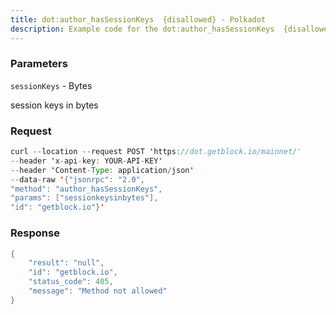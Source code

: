 ```yaml
---
title: dot:author_hasSessionKeys  {disallowed} - Polkadot
description: Example code for the dot:author_hasSessionKeys  {disallowed} json-rpc method. Сomplete guide on how to use dot:author_hasSessionKeys  {disallowed} json-rpc in GetBlock.io Web3 documentation.
---
```


### Parameters


`sessionKeys` - Bytes

session keys in bytes

### Request

``` java
curl --location --request POST 'https://dot.getblock.io/mainnet/' 
--header 'x-api-key: YOUR-API-KEY' 
--header 'Content-Type: application/json' 
--data-raw '{"jsonrpc": "2.0",
"method": "author_hasSessionKeys",
"params": ["sessionkeysinbytes"],
"id": "getblock.io"}'
```

###  Response

``` java
{
    "result": "null",
    "id": "getblock.io",
    "status_code": 405,
    "message": "Method not allowed"
}
```

